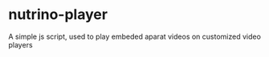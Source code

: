 # nutrino-player
A simple js script, used to play embeded aparat videos on customized video players
